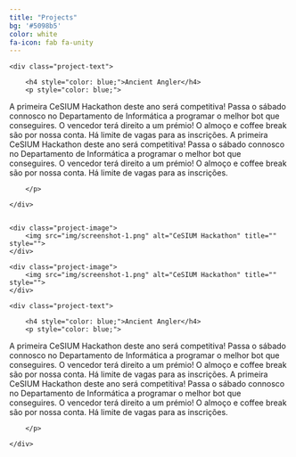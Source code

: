 ```yaml
---
title: "Projects"
bg: '#5098b5'
color: white
fa-icon: fab fa-unity
---
```


<div class="project-div">

	
	<div class="project-text">

		<h4 style="color: blue;">Ancient Angler</h4>
		<p style="color: blue;"> 
A primeira CeSIUM Hackathon deste ano será competitiva! Passa o sábado connosco no Departamento de Informática a programar o melhor bot que conseguires. O vencedor terá direito a um prémio! O almoço e coffee break são por nossa conta. Há limite de vagas para as inscrições. 
A primeira CeSIUM Hackathon deste ano será competitiva! Passa o sábado connosco no Departamento de Informática a programar o melhor bot que conseguires. O vencedor terá direito a um prémio! O almoço e coffee break são por nossa conta. Há limite de vagas para as inscrições. 

		</p>

	</div>


	<div class="project-image">
		<img src="img/screenshot-1.png" alt="CeSIUM Hackathon" title="" style="">
	</div>


</div>

<div class="project-div">


	<div class="project-image">
		<img src="img/screenshot-1.png" alt="CeSIUM Hackathon" title="" style="">
	</div>
	
	<div class="project-text">

		<h4 style="color: blue;">Ancient Angler</h4>
		<p style="color: blue;"> 
A primeira CeSIUM Hackathon deste ano será competitiva! Passa o sábado connosco no Departamento de Informática a programar o melhor bot que conseguires. O vencedor terá direito a um prémio! O almoço e coffee break são por nossa conta. Há limite de vagas para as inscrições. 
A primeira CeSIUM Hackathon deste ano será competitiva! Passa o sábado connosco no Departamento de Informática a programar o melhor bot que conseguires. O vencedor terá direito a um prémio! O almoço e coffee break são por nossa conta. Há limite de vagas para as inscrições. 

		</p>

	</div>


</div>